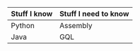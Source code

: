 Stuff I know | Stuff I need to know
-------------------|---------------------
Python | Assembly
Java | GQL
